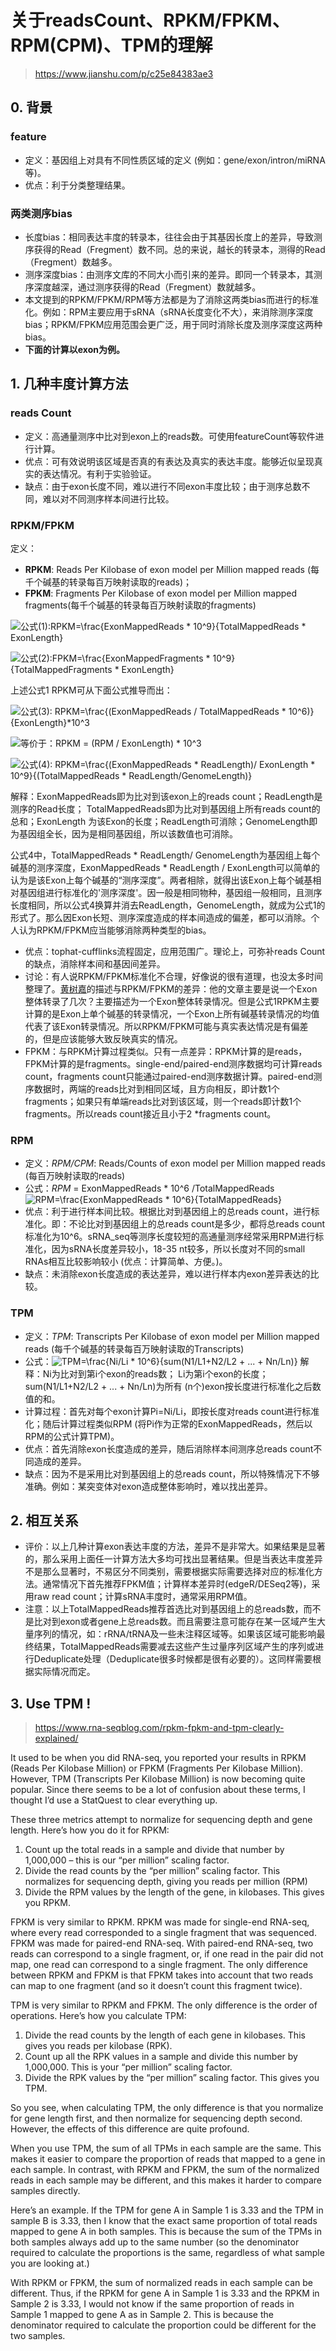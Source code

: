 # 关于readsCount、RPKM/FPKM、RPM(CPM)、TPM的理解
> https://www.jianshu.com/p/c25e84383ae3

## 0. 背景

### feature

- 定义：基因组上对具有不同性质区域的定义 (例如：gene/exon/intron/miRNA等)。
- 优点：利于分类整理结果。

### 两类测序bias

- 长度bias：相同表达丰度的转录本，往往会由于其基因长度上的差异，导致测序获得的Read（Fregment）数不同。总的来说，越长的转录本，测得的Read（Fregment）数越多。
- 测序深度bias：由测序文库的不同大小而引来的差异。即同一个转录本，其测序深度越深，通过测序获得的Read（Fregment）数就越多。
- 本文提到的RPKM/FPKM/RPM等方法都是为了消除这两类bias而进行的标准化。例如：RPM主要应用于sRNA（sRNA长度变化不大），来消除测序深度bias；RPKM/FPKM应用范围会更广泛，用于同时消除长度及测序深度这两种bias。
- **下面的计算以exon为例。**

## 1. 几种丰度计算方法

### reads Count

- 定义：高通量测序中比对到exon上的reads数。可使用featureCount等软件进行计算。
- 优点：可有效说明该区域是否真的有表达及真实的表达丰度。能够近似呈现真实的表达情况。有利于实验验证。
- 缺点：由于exon长度不同，难以进行不同exon丰度比较；由于测序总数不同，难以对不同测序样本间进行比较。

### RPKM/FPKM

定义：
- **RPKM**: Reads Per Kilobase of exon model per Million mapped reads (每千个碱基的转录每百万映射读取的reads)；
- **FPKM**: Fragments Per Kilobase of exon model per Million mapped fragments(每千个碱基的转录每百万映射读取的fragments)  

![公式(1):RPKM=\frac{ExonMappedReads * 10^9}{TotalMappedReads * ExonLength}](https://math.jianshu.com/math?formula=%E5%85%AC%E5%BC%8F(1)%3ARPKM%3D%5Cfrac%7BExonMappedReads%20*%2010%5E9%7D%7BTotalMappedReads%20*%20ExonLength%7D)  

![公式(2):FPKM=\frac{ExonMappedFragments * 10^9}{TotalMappedFragments * ExonLength}](https://math.jianshu.com/math?formula=%E5%85%AC%E5%BC%8F(2)%3AFPKM%3D%5Cfrac%7BExonMappedFragments%20*%2010%5E9%7D%7BTotalMappedFragments%20*%20ExonLength%7D)  

上述公式1 RPKM可从下面公式推导而出：  

![公式(3): RPKM=\frac{(ExonMappedReads / TotalMappedReads * 10^6)}{ExonLength}*10^3](https://math.jianshu.com/math?formula=%E5%85%AC%E5%BC%8F(3)%3A%20RPKM%3D%5Cfrac%7B(ExonMappedReads%20%2F%20TotalMappedReads%20*%2010%5E6)%7D%7BExonLength%7D*10%5E3)  

![等价于：RPKM = (RPM / ExonLength) * 10^3](https://math.jianshu.com/math?formula=%E7%AD%89%E4%BB%B7%E4%BA%8E%EF%BC%9ARPKM%20%3D%20(RPM%20%2F%20ExonLength)%20*%2010%5E3)  

![公式(4): RPKM=\frac{(ExonMappedReads * ReadLength)/ ExonLength * 10^9}{(TotalMappedReads * ReadLength/GenomeLength)}](https://math.jianshu.com/math?formula=%E5%85%AC%E5%BC%8F(4)%3A%20RPKM%3D%5Cfrac%7B(ExonMappedReads%20*%20ReadLength)%2F%20ExonLength%20*%2010%5E9%7D%7B(TotalMappedReads%20*%20ReadLength%2FGenomeLength)%7D)

解释：ExonMappedReads即为比对到该exon上的reads count；ReadLength是测序的Read长度； TotalMappedReads即为比对到基因组上所有reads count的总和；ExonLength 为该Exon的长度；ReadLength可消除；GenomeLength即为基因组全长，因为是相同基因组，所以该数值也可消除。

公式4中，TotalMappedReads \* ReadLength/ GenomeLength为基因组上每个碱基的测序深度，ExonMappedReads \* ReadLength / ExonLength可以简单的认为是该Exon上每个碱基的“测序深度”。两者相除，就得出该Exon上每个碱基相对基因组进行标准化的'测序深度'。因一般是相同物种，基因组一般相同，且测序长度相同，所以公式4换算并消去ReadLength，GenomeLength，就成为公式1的形式了。那么因Exon长短、测序深度造成的样本间造成的偏差，都可以消除。个人认为RPKM/FPKM应当能够消除两种类型的bias。

- 优点：tophat-cufflinks流程固定，应用范围广。理论上，可弥补reads Count的缺点，消除样本间和基因间差异。
- 讨论：有人说RPKM/FPKM标准化不合理，好像说的很有道理，也没太多时间整理了。[黄树嘉](https://www.jianshu.com/p/35e861b76486)的描述与RPKM/FPKM的差异：他的文章主要是说一个Exon整体转录了几次？主要描述为一个Exon整体转录情况。但是公式1RPKM主要计算的是Exon上单个碱基的转录情况，一个Exon上所有碱基转录情况的均值代表了该Exon转录情况。所以RPKM/FPKM可能与真实表达情况是有偏差的，但是应该能够大致反映真实的情况。
- FPKM：与RPKM计算过程类似。只有一点差异：RPKM计算的是reads，FPKM计算的是fragments。single-end/paired-end测序数据均可计算reads count，fragments count只能通过paired-end测序数据计算。paired-end测序数据时，两端的reads比对到相同区域，且方向相反，即计数1个fragments；如果只有单端reads比对到该区域，则一个reads即计数1个fragments。所以reads count接近且小于2 \*fragments count。

### RPM

- 定义：_RPM/CPM_: Reads/Counts of exon model per Million mapped reads (每百万映射读取的reads)
- 公式：_RPM_ = ExonMappedReads \* 10^6 /TotalMappedReads  
    ![RPM=\frac{ExonMappedReads * 10^6}{TotalMappedReads}](https://math.jianshu.com/math?formula=RPM%3D%5Cfrac%7BExonMappedReads%20*%2010%5E6%7D%7BTotalMappedReads%7D)
- 优点：利于进行样本间比较。根据比对到基因组上的总reads count，进行标准化。即：不论比对到基因组上的总reads count是多少，都将总reads count标准化为10^6。sRNA\_seq等测序长度较短的高通量测序经常采用RPM进行标准化，因为sRNA长度差异较小，18-35 nt较多，所以长度对不同的small RNAs相互比较影响较小 (优点：计算简单、方便。)。
- 缺点：未消除exon长度造成的表达差异，难以进行样本内exon差异表达的比较。

### TPM

- 定义：_TPM_: Transcripts Per Kilobase of exon model per Million mapped reads (每千个碱基的转录每百万映射读取的Transcripts)
- 公式：![TPM=\frac{Ni/Li * 10^6}{sum(N1/L1+N2/L2 + ... + Nn/Ln)}](https://math.jianshu.com/math?formula=TPM%3D%5Cfrac%7BNi%2FLi%20*%2010%5E6%7D%7Bsum(N1%2FL1%2BN2%2FL2%20%2B%20...%20%2B%20Nn%2FLn)%7D)  
    解释：Ni为比对到第i个exon的reads数； Li为第i个exon的长度；sum(N1/L1+N2/L2 + ... + Nn/Ln)为所有 (n个)exon按长度进行标准化之后数值的和。
- 计算过程：首先对每个exon计算Pi=Ni/Li，即按长度对reads count进行标准化；随后计算过程类似RPM (将Pi作为正常的ExonMappedReads，然后以RPM的公式计算TPM)。
- 优点：首先消除exon长度造成的差异，随后消除样本间测序总reads count不同造成的差异。
- 缺点：因为不是采用比对到基因组上的总reads count，所以特殊情况下不够准确。例如：某突变体对exon造成整体影响时，难以找出差异。

## 2. 相互关系

- 评价：以上几种计算exon表达丰度的方法，差异不是非常大。如果结果是显著的，那么采用上面任一计算方法大多均可找出显著结果。但是当表达丰度差异不是那么显著时，不易区分不同类别，需要根据实际需要选择对应的标准化方法。通常情况下首先推荐FPKM值；计算样本差异时(edgeR/DESeq2等)，采用raw read count；计算sRNA丰度时，通常采用RPM值。
- 注意：以上TotalMappedReads推荐首选比对到基因组上的总reads数，而不是比对到exon或者gene上总reads数。而且需要注意可能存在某一区域产生大量序列的情况，如：rRNA/tRNA及一些未注释区域等。如果该区域可能影响最终结果，TotalMappedReads需要减去这些产生过量序列区域产生的序列或进行Deduplicate处理（Deduplicate很多时候都是很有必要的）。这同样需要根据实际情况而定。


## 3. Use TPM !
> https://www.rna-seqblog.com/rpkm-fpkm-and-tpm-clearly-explained/

It used to be when you did RNA-seq, you reported your results in RPKM (Reads Per Kilobase Million) or FPKM (Fragments Per Kilobase Million). However, TPM (Transcripts Per Kilobase Million) is now becoming quite popular. Since there seems to be a lot of confusion about these terms, I thought I’d use a StatQuest to clear everything up.

These three metrics attempt to normalize for sequencing depth and gene length. Here’s how you do it for RPKM:
1. Count up the total reads in a sample and divide that number by 1,000,000 – this is our “per million” scaling factor.
2. Divide the read counts by the “per million” scaling factor. This normalizes for sequencing depth, giving you reads per million (RPM)
3. Divide the RPM values by the length of the gene, in kilobases. This gives you RPKM.

FPKM is very similar to RPKM. RPKM was made for single-end RNA-seq, where every read corresponded to a single fragment that was sequenced. FPKM was made for paired-end RNA-seq. With paired-end RNA-seq, two reads can correspond to a single fragment, or, if one read in the pair did not map, one read can correspond to a single fragment. The only difference between RPKM and FPKM is that FPKM takes into account that two reads can map to one fragment (and so it doesn’t count this fragment twice).

TPM is very similar to RPKM and FPKM. The only difference is the order of operations. Here’s how you calculate TPM:
1. Divide the read counts by the length of each gene in kilobases. This gives you reads per kilobase (RPK).
2. Count up all the RPK values in a sample and divide this number by 1,000,000. This is your “per million” scaling factor.
3. Divide the RPK values by the “per million” scaling factor. This gives you TPM.

So you see, when calculating TPM, the only difference is that you normalize for gene length first, and then normalize for sequencing depth second. However, the effects of this difference are quite profound.

When you use TPM, the sum of all TPMs in each sample are the same. This makes it easier to compare the proportion of reads that mapped to a gene in each sample. In contrast, with RPKM and FPKM, the sum of the normalized reads in each sample may be different, and this makes it harder to compare samples directly.

Here’s an example. If the TPM for gene A in Sample 1 is 3.33 and the TPM in sample B is 3.33, then I know that the exact same proportion of total reads mapped to gene A in both samples. This is because the sum of the TPMs in both samples always add up to the same number (so the denominator required to calculate the proportions is the same, regardless of what sample you are looking at.)

With RPKM or FPKM, the sum of normalized reads in each sample can be different. Thus, if the RPKM for gene A in Sample 1 is 3.33 and the RPKM in Sample 2 is 3.33, I would not know if the same proportion of reads in Sample 1 mapped to gene A as in Sample 2. This is because the denominator required to calculate the proportion could be different for the two samples.
